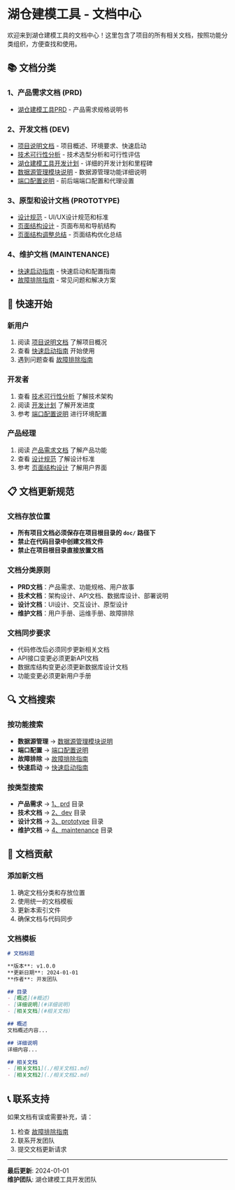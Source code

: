 # 湖仓建模工具 - 文档中心

欢迎来到湖仓建模工具的文档中心！这里包含了项目的所有相关文档，按照功能分类组织，方便查找和使用。

## 📚 文档分类

### 1、产品需求文档 (PRD)
- [湖仓建模工具PRD](./1、prd/湖仓建模工具PRD.md) - 产品需求规格说明书

### 2、开发文档 (DEV)
- [项目说明文档](./2、dev/项目说明文档.md) - 项目概述、环境要求、快速启动
- [技术可行性分析](./2、dev/技术可行性分析.md) - 技术选型分析和可行性评估
- [湖仓建模工具开发计划](./2、dev/湖仓建模工具开发计划.md) - 详细的开发计划和里程碑
- [数据源管理模块说明](./2、dev/数据源管理模块说明.md) - 数据源管理功能详细说明
- [端口配置说明](./2、dev/端口配置说明.md) - 前后端端口配置和代理设置

### 3、原型和设计文档 (PROTOTYPE)
- [设计规范](./3、prototype/设计规范.md) - UI/UX设计规范和标准
- [页面结构设计](./3、prototype/页面结构设计.md) - 页面布局和导航结构
- [页面结构调整总结](./3、prototype/页面结构调整总结.md) - 页面结构优化总结

### 4、维护文档 (MAINTENANCE)
- [快速启动指南](./4、maintenance/快速启动指南.md) - 快速启动和配置指南
- [故障排除指南](./4、maintenance/故障排除指南.md) - 常见问题和解决方案

## 🚀 快速开始

### 新用户
1. 阅读 [项目说明文档](./2、dev/项目说明文档.md) 了解项目概况
2. 查看 [快速启动指南](./4、maintenance/快速启动指南.md) 开始使用
3. 遇到问题查看 [故障排除指南](./4、maintenance/故障排除指南.md)

### 开发者
1. 查看 [技术可行性分析](./2、dev/技术可行性分析.md) 了解技术架构
2. 阅读 [开发计划](./2、dev/湖仓建模工具开发计划.md) 了解开发进度
3. 参考 [端口配置说明](./2、dev/端口配置说明.md) 进行环境配置

### 产品经理
1. 阅读 [产品需求文档](./1、prd/湖仓建模工具PRD.md) 了解产品功能
2. 查看 [设计规范](./3、prototype/设计规范.md) 了解设计标准
3. 参考 [页面结构设计](./3、prototype/页面结构设计.md) 了解用户界面

## 📋 文档更新规范

### 文档存放位置
- **所有项目文档必须保存在项目根目录的 `doc/` 路径下**
- **禁止在代码目录中创建文档文件**
- **禁止在项目根目录直接放置文档**

### 文档分类原则
- **PRD文档**：产品需求、功能规格、用户故事
- **技术文档**：架构设计、API文档、数据库设计、部署说明
- **设计文档**：UI设计、交互设计、原型设计
- **维护文档**：用户手册、运维手册、故障排除

### 文档同步要求
- 代码修改后必须同步更新相关文档
- API接口变更必须更新API文档
- 数据库结构变更必须更新数据库设计文档
- 功能变更必须更新用户手册

## 🔍 文档搜索

### 按功能搜索
- **数据源管理** → [数据源管理模块说明](./2、dev/数据源管理模块说明.md)
- **端口配置** → [端口配置说明](./2、dev/端口配置说明.md)
- **故障排除** → [故障排除指南](./4、maintenance/故障排除指南.md)
- **快速启动** → [快速启动指南](./4、maintenance/快速启动指南.md)

### 按类型搜索
- **产品需求** → [1、prd](./1、prd/) 目录
- **技术文档** → [2、dev](./2、dev/) 目录
- **设计文档** → [3、prototype](./3、prototype/) 目录
- **维护文档** → [4、maintenance](./4、maintenance/) 目录

## 📝 文档贡献

### 添加新文档
1. 确定文档分类和存放位置
2. 使用统一的文档模板
3. 更新本索引文件
4. 确保文档与代码同步

### 文档模板
```markdown
# 文档标题

**版本**: v1.0.0  
**更新日期**: 2024-01-01  
**作者**: 开发团队  

## 目录
- [概述](#概述)
- [详细说明](#详细说明)
- [相关文档](#相关文档)

## 概述
文档概述内容...

## 详细说明
详细内容...

## 相关文档
- [相关文档1](./相关文档1.md)
- [相关文档2](./相关文档2.md)
```

## 📞 联系支持

如果文档有误或需要补充，请：

1. 检查 [故障排除指南](./4、maintenance/故障排除指南.md)
2. 联系开发团队
3. 提交文档更新请求

---

**最后更新**: 2024-01-01  
**维护团队**: 湖仓建模工具开发团队
